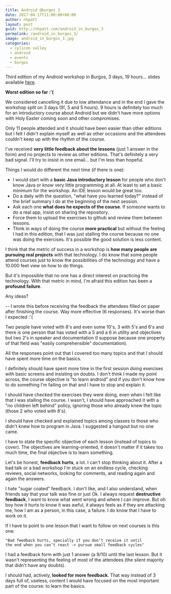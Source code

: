 ```yaml
---
title: Android @burgos 3
date: 2017-04-17T11:00:00+00:00
author: nhpatt
layout: post
guid: http://nhpatt.com/android_in_burgos_3
permalink: /android_in_burgos_3/
image: android_in_burgos_3.jpg
categories:
  - cylicon valley
  - android
  - events
  - burgos
---
```


Third edition of my Android workshop in Burgos, 3 days, 19 hours... slides available [here](https://drive.google.com/open?id=0B9B4rs_8HCRGS0JzaTFfOWpjLWs).

**Worst edition so far :'(**

We considered cancelling it due to low attendance and in the end I gave the workshop split on 3 days (9!, 5 and 5 hours). 
9 hours is definitely too much for an introductory course about Android but we didn't have more options with Holy Easter coming soon 
and other compromises.

Only 11 people attended and it should have been easier than other editions but I felt I didn't explain myself as well as other occasions and 
the attendees couldn't keep up with the rhythm of the course. 

I've received **very little feedback about the lessons** (just 1 answer in the form) and no projects to review as other editions. 
That's definitely a very bad signal. I'll try to insist in one email... but I'm less than hopeful.

Things I would do different the next time (if there is one):

* I would start with a **basic Java introductory lesson** for people who don't know Java or know very little programming at all. 
At least to set a basic minimum for the workshop. An IDE lesson would be great too.
* Do a daily with the question, "what have you learned today?" instead of the brief summary I do at the beginning of the next session.
* Ask each one **what does he expects of the course**. If someone wants to do a real app, insist on sharing the repository.
* Force them to upload the exercises to github and review them between lessons.
* Think in ways of doing the course **more practical** but without the feeling I had in this edition, that I was just stalling 
the course because no one was doing the exercises. It's possible the good solution is less content.

I think that the metric of success in a workshop is **how many people are pursuing real projects** with that technology. 
I do know that some people attend courses just to know the possibilities of the technology and have a 10.000 feet view on how to do things.

But it's impossible that no one has a direct interest on practicing the technology. With that metric in mind, I'm afraid this edition has been a 
**profound failure**.

Any ideas?

-- I wrote this before receiving the feedback the attendees filled on paper after finishing the course. 
Way more effective (6 responses). It's worse than I expected :'(
 
Two people have voted with 8's and even some 10's, 3 with 5's and 6's and there is one person that has voted with a 5 and a 6 in utility 
and objectives but two 2's in speaker and documentation (I suppose because one property of that field was "easily comprehensible" documentation).

All the responses point out that I covered too many topics and that I should have spent more time on the basics. 

I definitely should have spent more time in the first session doing exercises with basic screens and insisting on doubts. 
I don't think I made my point across, the course objective is "to learn android" and if you don't know how to do something 
I'm failing on that and I have to stop and explain it. 

I should have checked the exercises they were doing, even when I felt like that I was stalling the course. I wasn't, I should
 have approached it with a "no children left behind" policy, ignoring those who already knew the topic (those 2 who voted with 8's).
 
I should have checked and explained topics among classes to those who didn't knew how to program in Java. I suggested a hangout but no one came. 

I have to state the specific objective of each lesson (instead of topics to cover). The objectives are learning-oriented, it doesn't matter if it takes too much time, 
the final objective is to learn something.

Let's be honest, **feedback hurts**, a lot. I can't stop thinking about it. After a bad talk or a bad workshop I'm stuck on an
 endless cycle, checking reviews, social networks, looking for comments, and reading again and again the answers.
 
I hate "sugar coated" feedback. I don't like, and I also understand, when friends say that your talk was fine or just Ok. 
I always request **destructive feedback**, I want to know what went wrong and where I can improve. But oh boy how it hurts to know it was awful, it 
always feels as if they are attacking me, how I am as a person, in this case, a failure. I do know that I have to work on it.

If I have to point to one lesson that I want to follow on next courses is this one:

    "Bad feedback hurts, specially if you don’t receive it until 
    the end when you can’t react -> pursue small feedback cycles"

I had a feedback form with just 1 answer (a 9/10) until the last lesson. But it wasn't representing the feeling of most of the attendees (the silent majority that didn't have any doubts).
 
I should had, actively, **looked for more feedback**. That way instead of 3 days full of, useless, content I would have focused on the most important part of the course: to learn the basics. 